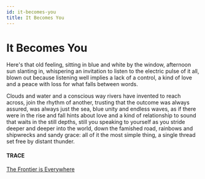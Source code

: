 ```yaml
---
id: it-becomes-you
title: It Becomes You 
---
```


# It Becomes You

Here's that old feeling,
sitting in blue and white
by the window, 
afternoon sun slanting in, 
whispering an invitation to listen
to the electric pulse of it all,
blown out because listening well
implies a lack of a control,
a kind of love and a peace
with loss for what falls
between words.

Clouds and water and a conscious way
rivers have invented to reach across,
join the rhythm of another, trusting 
that the outcome was always assured, 
was always just the sea,
blue unity and endless waves,
as if there were in the rise and fall
hints about love and a kind
of relationship to sound that waits
in the still depths, still you
speaking to yourself as you stride
deeper and deeper into the world,
down the famished road, rainbows
and shipwrecks and sandy grace:
all of it the most simple thing,
a single thread set free by
distant thunder.


#### TRACE

[The Frontier is Everywhere](https://www.youtube.com/watch?v=bYbGFSoDHLY "Carl Sagan")
